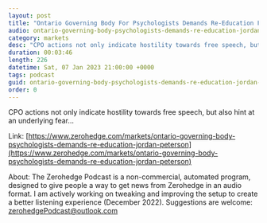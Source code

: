 ```yaml
---
layout: post
title: "Ontario Governing Body For Psychologists Demands Re-Education For Jordan Peterson"
audio: ontario-governing-body-psychologists-demands-re-education-jordan-peterson-0
category: markets
desc: "CPO actions not only indicate hostility towards free speech, but also hint at an underlying fear..."
duration: 00:03:46
length: 226
datetime: Sat, 07 Jan 2023 21:00:00 +0000
tags: podcast
guid: ontario-governing-body-psychologists-demands-re-education-jordan-peterson-0
order: 0
---
```

CPO actions not only indicate hostility towards free speech, but also hint at an underlying fear...

Link: [https://www.zerohedge.com/markets/ontario-governing-body-psychologists-demands-re-education-jordan-peterson](https://www.zerohedge.com/markets/ontario-governing-body-psychologists-demands-re-education-jordan-peterson)

About: The Zerohedge Podcast is a non-commercial, automated program, designed to give people a way to get news from Zerohedge in an audio format.  I am actively working on tweaking and improving the setup to create a better listening experience (December 2022).  Suggestions are welcome: [zerohedgePodcast@outlook.com](mailto:zerohedgePodcast@outlook.com)